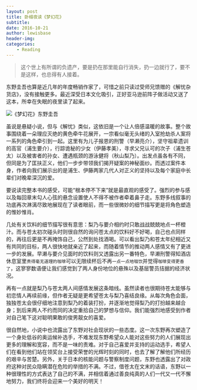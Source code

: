 ```yaml
---
layout: post
title: 卧榻夜读《梦幻花》
subtitle:
date: 2016-10-21
author: lewisbase
header-img:
categories: 
    - Reading
---
```


> 这个世上有所谓的负遗产，要是扔在那里能自行消失，扔一边就行了，要不是这样，也总得有人接着。

东野圭吾也算是近几年的年度畅销作家了，可惜之前只读过受师兄馈赠的《解忧杂货店》，没有接触更多。最近深受日本文化吸引，正好亚马逊前阵子做活动又送了这本，所幸在失眠的夜里读了起来。

![《梦幻花》东野圭吾](http://upload-images.jianshu.io/upload_images/2160769-2405a126cb31ff7c.jpg)

虽说是悬疑小说，但与《解忧》类似，这依旧是一个让人倍感温暖的故事。整个故事围绕着一朵理应灭绝的黄色牵牛花展开，一宗看似毫无头绪的入室抢劫杀人案将一系列的角色牵引到一起。这里有为儿子报恩的刑警（早濑亮介），坚守祖辈遗训的高官（浦生要介），行踪诡秘的少女（伊藤孝美），寻求父兄认可的次子（浦生苍太）以及被害者的孙女、遭遇瓶颈的游泳健将（秋山梨乃）。出发点虽各有不同，但同是为了匡扶正义，他们一步步带领我们揭开疑案的神秘面纱。而透过案件本身，作者向我们展示出的是浦生、伊藤两家几代人对正义的坚持以及每个家庭中长辈们对晚辈深沉的爱。

要说读完整本书的感受，可能“根本停不下来”就是最直观的感受了。强烈的参与感以及每回章末勾人心弦的悬念设置使人不得不被作者牵着鼻子走。东野多线叙事的功底再次淋漓尽致地展现在了读者眼前，而一些很微妙的细节描写更是将角色塑造的惟妙惟肖。

几处有关饮料的细节描写很有意思：梨乃与要介相约时只敢战战兢兢地点一杯橙汁。而与苍太初次碰头时则很自然的询问苍太点的饮料好不好喝，自己也点同样的，再往后更是不再掩饰自己，公然到处找酒喝。可以看出梨乃和苍太年纪相近又有共同的目标，两人很快地就亲近了起来，而随着情节的推动两人感情又有了更进一步的发展。早濑与要介见面时的饮料则又透露出另一番特色，早濑刑警得知酒店休息室里`贵得毫无道理的咖啡`可以无限续杯后不再`一点一点地啜饮`并觉得`咖啡变得更香了`，这寥寥数语便让我们感觉到了两人身份地位的悬殊以及基层警员拮据的经济状况。

再有一点就是梨乃与苍太两人间感情发展这条暗线。虽然读者也很期待苍太能够与初恋情人再续前缘，但作者无疑是更希望苍太与梨乃喜结良缘。从每次角色会面，独独苍太会很仔细地注意到梨乃的着装打扮，并逐渐地觉得梨乃的打扮越来越合身；到后来两人不约而同的决定重拾自己的梦想与信仰。我们能强烈地感受到作者对自己笔下这对聪明果敢的俊男靓女的喜爱。

很自然地，小说中也流露出了东野对社会现状的一些态度。这一次东野再次塑造了一个身处低谷的奥运候补选手，不难发现东野希望众人能对这些努力的人们展现出更多的理解和宽容，而不是一味的责难。对于自己喜爱并支持的运动选手，希望人们在看到他们站在领奖台上接受荣誉的光辉时刻的同时，也去了解了解他们所经历的艰辛与苦楚。另外，关于日本的核能问题与警察制度问题，东野也透露出了对政府这种对民众隐瞒潜在危险的举措的不满。不过，借苍太在文末的话语，东野以一种很理性的方式表达了自己的不满，并相信着通过善良纯真的人们一代又一代不懈地努力，我们终将会迎来一个美好的明天！